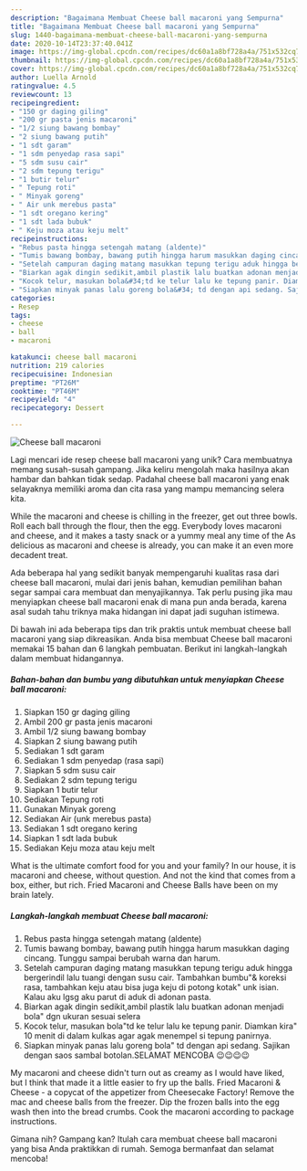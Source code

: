 ```yaml
---
description: "Bagaimana Membuat Cheese ball macaroni yang Sempurna"
title: "Bagaimana Membuat Cheese ball macaroni yang Sempurna"
slug: 1440-bagaimana-membuat-cheese-ball-macaroni-yang-sempurna
date: 2020-10-14T23:37:40.041Z
image: https://img-global.cpcdn.com/recipes/dc60a1a8bf728a4a/751x532cq70/cheese-ball-macaroni-foto-resep-utama.jpg
thumbnail: https://img-global.cpcdn.com/recipes/dc60a1a8bf728a4a/751x532cq70/cheese-ball-macaroni-foto-resep-utama.jpg
cover: https://img-global.cpcdn.com/recipes/dc60a1a8bf728a4a/751x532cq70/cheese-ball-macaroni-foto-resep-utama.jpg
author: Luella Arnold
ratingvalue: 4.5
reviewcount: 13
recipeingredient:
- "150 gr daging giling"
- "200 gr pasta jenis macaroni"
- "1/2 siung bawang bombay"
- "2 siung bawang putih"
- "1 sdt garam"
- "1 sdm penyedap rasa sapi"
- "5 sdm susu cair"
- "2 sdm tepung terigu"
- "1 butir telur"
- " Tepung roti"
- " Minyak goreng"
- " Air unk merebus pasta"
- "1 sdt oregano kering"
- "1 sdt lada bubuk"
- " Keju moza atau keju melt"
recipeinstructions:
- "Rebus pasta hingga setengah matang (aldente)"
- "Tumis bawang bombay, bawang putih hingga harum masukkan daging cincang. Tunggu sampai berubah warna dan harum."
- "Setelah campuran daging matang masukkan tepung terigu aduk hingga bergerindil lalu tuangi dengan susu cair. Tambahkan bumbu&#34;&amp; koreksi rasa, tambahkan keju atau bisa juga keju di potong kotak&#34; unk isian. Kalau aku lgsg aku parut di aduk di adonan pasta."
- "Biarkan agak dingin sedikit,ambil plastik lalu buatkan adonan menjadi bola&#34; dgn ukuran sesuai selera"
- "Kocok telur, masukan bola&#34;td ke telur lalu ke tepung panir. Diamkan kira&#34; 10 menit di dalam kulkas agar agak menempel si tepung panirnya."
- "Siapkan minyak panas lalu goreng bola&#34; td dengan api sedang. Sajikan dengan saos sambal botolan.SELAMAT MENCOBA 😉😉😉😉"
categories:
- Resep
tags:
- cheese
- ball
- macaroni

katakunci: cheese ball macaroni 
nutrition: 219 calories
recipecuisine: Indonesian
preptime: "PT26M"
cooktime: "PT46M"
recipeyield: "4"
recipecategory: Dessert

---
```



![Cheese ball macaroni](https://img-global.cpcdn.com/recipes/dc60a1a8bf728a4a/751x532cq70/cheese-ball-macaroni-foto-resep-utama.jpg)

Lagi mencari ide resep cheese ball macaroni yang unik? Cara membuatnya memang susah-susah gampang. Jika keliru mengolah maka hasilnya akan hambar dan bahkan tidak sedap. Padahal cheese ball macaroni yang enak selayaknya memiliki aroma dan cita rasa yang mampu memancing selera kita.

While the macaroni and cheese is chilling in the freezer, get out three bowls. Roll each ball through the flour, then the egg. Everybody loves macaroni and cheese, and it makes a tasty snack or a yummy meal any time of the As delicious as macaroni and cheese is already, you can make it an even more decadent treat.

Ada beberapa hal yang sedikit banyak mempengaruhi kualitas rasa dari cheese ball macaroni, mulai dari jenis bahan, kemudian pemilihan bahan segar sampai cara membuat dan menyajikannya. Tak perlu pusing jika mau menyiapkan cheese ball macaroni enak di mana pun anda berada, karena asal sudah tahu triknya maka hidangan ini dapat jadi suguhan istimewa.


Di bawah ini ada beberapa tips dan trik praktis untuk membuat cheese ball macaroni yang siap dikreasikan. Anda bisa membuat Cheese ball macaroni memakai 15 bahan dan 6 langkah pembuatan. Berikut ini langkah-langkah dalam membuat hidangannya.

<!--inarticleads1-->

##### Bahan-bahan dan bumbu yang dibutuhkan untuk menyiapkan Cheese ball macaroni:

1. Siapkan 150 gr daging giling
1. Ambil 200 gr pasta jenis macaroni
1. Ambil 1/2 siung bawang bombay
1. Siapkan 2 siung bawang putih
1. Sediakan 1 sdt garam
1. Sediakan 1 sdm penyedap (rasa sapi)
1. Siapkan 5 sdm susu cair
1. Sediakan 2 sdm tepung terigu
1. Siapkan 1 butir telur
1. Sediakan  Tepung roti
1. Gunakan  Minyak goreng
1. Sediakan  Air (unk merebus pasta)
1. Sediakan 1 sdt oregano kering
1. Siapkan 1 sdt lada bubuk
1. Sediakan  Keju moza atau keju melt


What is the ultimate comfort food for you and your family? In our house, it is macaroni and cheese, without question. And not the kind that comes from a box, either, but rich. Fried Macaroni and Cheese Balls have been on my brain lately. 

<!--inarticleads2-->

##### Langkah-langkah membuat Cheese ball macaroni:

1. Rebus pasta hingga setengah matang (aldente)
1. Tumis bawang bombay, bawang putih hingga harum masukkan daging cincang. Tunggu sampai berubah warna dan harum.
1. Setelah campuran daging matang masukkan tepung terigu aduk hingga bergerindil lalu tuangi dengan susu cair. Tambahkan bumbu&#34;&amp; koreksi rasa, tambahkan keju atau bisa juga keju di potong kotak&#34; unk isian. Kalau aku lgsg aku parut di aduk di adonan pasta.
1. Biarkan agak dingin sedikit,ambil plastik lalu buatkan adonan menjadi bola&#34; dgn ukuran sesuai selera
1. Kocok telur, masukan bola&#34;td ke telur lalu ke tepung panir. Diamkan kira&#34; 10 menit di dalam kulkas agar agak menempel si tepung panirnya.
1. Siapkan minyak panas lalu goreng bola&#34; td dengan api sedang. Sajikan dengan saos sambal botolan.SELAMAT MENCOBA 😉😉😉😉


My macaroni and cheese didn&#39;t turn out as creamy as I would have liked, but I think that made it a little easier to fry up the balls. Fried Macaroni &amp; Cheese - a copycat of the appetizer from Cheesecake Factory! Remove the mac and cheese balls from the freezer. Dip the frozen balls into the egg wash then into the bread crumbs. Cook the macaroni according to package instructions. 

Gimana nih? Gampang kan? Itulah cara membuat cheese ball macaroni yang bisa Anda praktikkan di rumah. Semoga bermanfaat dan selamat mencoba!
